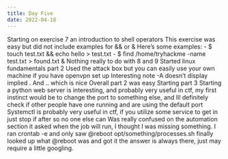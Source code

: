 ```yaml
---
title: Day Five
date: 2022-04-18
---
```


Starting on exercise 7 an introduction to shell operators
This exercise was easy but did not include examples for && or &
Here’s some examples:
    - $ touch test.txt && echo hello > test.txt
    - $ find /home/tryhackme -name test.txt > found.txt &
Nothing really to do with 8 and 9
Started linux fundamentals part 2
Used the attack box but you can easily use your own machine if you have openvpn set up
Interesting note -A doesn’t display implied . And .. which is nice
Overall part 2 was easy
Starting part 3
Starting a python web server is interesting, and probably very useful in ctf, my first instinct would be to change the port to something else, and Ill definitely check if other people have one running and are using the default port
Systemctl is probably very useful in ctf, if you utilize some service to get in just stop if after so no one else can
Was really confused on the automation section it asked when the job will run, I thought I was missing something. I ran crontab -e and only saw @reboot opt/something/processes.sh  finally looked up what @reboot was and got it the answer is always there, just may require a little googling. 